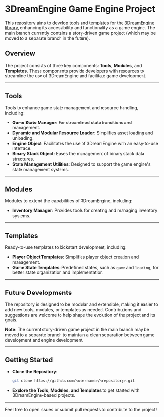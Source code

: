 # 3DreamEngine Game Engine Project  

This repository aims to develop tools and templates for the [3DreamEngine library](https://github.com/3dreamengine/3DreamEngine), enhancing its accessibility and functionality as a game engine. The main branch currently contains a story-driven game project (which may be moved to a separate branch in the future).  

## **Overview**  
The project consists of three key components: **Tools**, **Modules**, and **Templates**. These components provide developers with resources to streamline the use of 3DreamEngine and facilitate game development.  

---

## **Tools**  
Tools to enhance game state management and resource handling, including:  

- **Game State Manager**: For streamlined state transitions and management.  
- **Dynamic and Modular Resource Loader**: Simplifies asset loading and unloading.  
- **Engine Object**: Facilitates the use of 3DreamEngine with an easy-to-use interface.  
- **Binary Stack Object**: Eases the management of binary stack data structures.  
- **State Management Utilities**: Designed to support the game engine's state management systems.  

---

## **Modules**  
Modules to extend the capabilities of 3DreamEngine, including:  

- **Inventory Manager**: Provides tools for creating and managing inventory systems.  

---

## **Templates**  
Ready-to-use templates to kickstart development, including:  

- **Player Object Templates**: Simplifies player object creation and management.  
- **Game State Templates**: Predefined states, such as `game` and `loading`, for better state organization and implementation.  

---

## **Future Developments**  
The repository is designed to be modular and extensible, making it easier to add new tools, modules, or templates as needed. Contributions and suggestions are welcome to help shape the evolution of the project and its goals.

**Note**: The current story-driven game project in the main branch may be moved to a separate branch to maintain a clean separation between game development and engine development.  

---

## **Getting Started**  
- **Clone the Repository**:  
  ```bash
  git clone https://github.com/<username>/<repository>.git
  ```  
- **Explore the Tools, Modules, and Templates** to get started with 3DreamEngine-based projects.  

---  
Feel free to open issues or submit pull requests to contribute to the project!